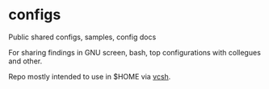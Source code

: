 # configs
Public shared configs, samples, config docs

For sharing findings in GNU screen, bash, top configurations with collegues and other.

Repo mostly intended to use in $HOME via [vcsh](https://github.com/RichiH/vcsh).
